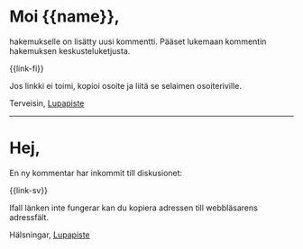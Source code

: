 # Moi {{name}},

hakemukselle on lis&auml;tty uusi kommentti. P&auml;&auml;set lukemaan kommentin hakemuksen keskusteluketjusta.

  {{link-fi}}

Jos linkki ei toimi, kopioi osoite ja liit&auml; se selaimen osoiteriville.

Terveisin,
[Lupapiste](https://www.lupapiste.fi/)

---

# Hej,

En ny kommentar har inkommit till diskusionet:

  {{link-sv}}

Ifall l&auml;nken inte fungerar kan du kopiera adressen till webbl&auml;sarens adressf&auml;lt.

Hälsningar,
[Lupapiste](https://www.lupapiste.fi/)
